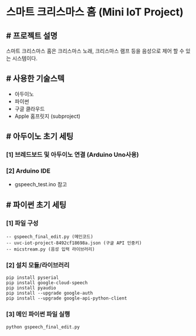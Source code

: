 # **스마트 크리스마스 홈 (Mini IoT Project)**

## **# 프로젝트 설명**

스마트 크리스마스 홈은 크리스마스 노래, 크리스마스 램프 등을 음성으로 제어 할 수 있는 시스템이다.


## **# 사용한 기술스텍**
- 아두이노
- 파이썬
- 구글 클라우드
- Apple 홈프릿지 (subproject)


## **# 아두이노 초기 세팅**

### [1] 브레드보드 및 아두이노 연결 (Arduino Uno사용)
### [2] Arduino IDE
- gspeech_test.ino 참고

## **# 파이썬 초기 세팅**

### **[1] 파일 구성**
```
-- gspeech_final_edit.py (메인코드)
-- uvc-iot-project-8492cf18698a.json (구글 API 인중키)
-- micstream.py (음성 입력 라이브러리)
```

### **[2] 설치 모듈/라이브러리**

```
pip install pyserial
pip install google-cloud-speech
pip install pyaudio
pip install --upgrade google-auth
pip install --upgrade google-api-python-client
```

### **[3] 메인 파이썬 파일 실행**
```
python gspeech_final_edit.py
```
